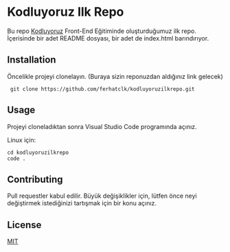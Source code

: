 # Kodluyoruz Ilk Repo
Bu repo [Kodluyoruz](https://www.kodluyoruz.org/) Front-End Eğitiminde oluşturduğumuz ilk repo. İçerisinde bir adet README dosyası, bir adet de index.html barındırıyor.


## Installation
Öncelikle projeyi clonelayın. (Buraya sizin reponuzdan aldığınız link gelecek)

 ` 
git clone https://github.com/ferhatclk/kodluyoruzilkrepo.git
 ` 

## Usage
Projeyi cloneladıktan sonra Visual Studio Code programında açınız.

Linux için: 
 ``` 
cd kodluyoruzilkrepo
 code .
 ``` 

## Contributing
Pull requestler kabul edilir. Büyük değişiklikler için, lütfen önce neyi değiştirmek istediğinizi tartışmak için bir konu açınız.
## License
[MIT](https://choosealicense.com/licenses/mit/)
